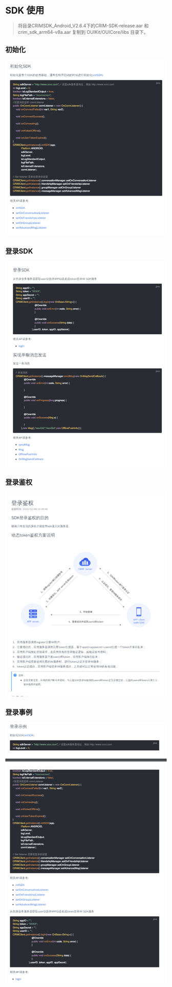# SDK 使用

> 将目录CRIMSDK_Android_V2.6.4下的CRIM-SDK-release.aar 和 crim_sdk_arm64-v8a.aar 复制到 OUIKit/OUICore/libs 目录下。

## 初始化

![alt text](image.png)


## 登录SDK

![alt text](image-1.png)

## 登录鉴权

![alt text](image-2.png)

## 登录事例

![alt text](image-3.png)